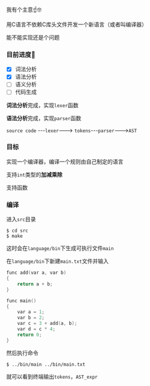 我有个主意☝️🤓

用C语言不依赖C库头文件开发一个新语言（或者叫编译器）

能不能实现还是个问题



### 目前进度🥴

- [x] 词法分析
- [x] 语法分析
- [ ] 语义分析
- [ ] 代码生成

**词法分析**完成，实现`lexer`函数

**语法分析**完成，实现`parser`函数

`source code` ---`lexer`---> `tokens`---`parser`--->`AST`



### 目标

实现一个编译器，编译一个规则由自己制定的语言

支持`int`类型的**加减乘除**

支持函数



### 编译

进入`src`目录

```shell
$ cd src
$ make
```

这时会在`language/bin`下生成可执行文件`main`

在`language/bin`下新建`main.txt`文件并输入

```c
func add(var a, var b)
{
    return a + b;
}

func main()
{
    var a = 1;
    var b = 2;
    var c = 3 + add(a, b);
    var d = c * 4;
    return 0;
}

```

然后执行命令

```shell
$ ../bin/main ../bin/main.txt
```

就可以看到终端输出`tokens`，`AST_expr`